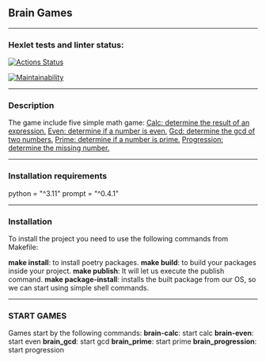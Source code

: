 ## Brain Games
___

### Hexlet tests and linter status:
[![Actions Status](https://github.com/DyakonovVitaliy/python-project-49/workflows/hexlet-check/badge.svg)](https://github.com/DyakonovVitaliy/python-project-49/actions)

[![Maintainability](https://api.codeclimate.com/v1/badges/0a1af83ff73b41fdfabb/maintainability)](https://codeclimate.com/github/DyakonovVitaliy/python-project-49/maintainability)
___
### Description
The game include five simple math game:
[Calc: determine the result of an expression.](https://asciinema.org/a/yXE2WUaX2gtKIoZQ5nVrWtHeQ)
[Even: determine if a number is even.](https://asciinema.org/a/oXXvXQcq6e6x64IavDqAY6aOh)
[Gcd: determine the gcd of two numbers.](https://asciinema.org/a/TYIRF8d0WbIgSmpQiPrPiat0f)
[Prime: determine if a number is prime.](https://asciinema.org/a/IWxUvp1ArlJN23Q4rdD0gnqOz)
[Progression: determine the missing number.](https://asciinema.org/a/JiJ3RI9fj4hDmxLQKjnDeIK5Z)
___
### Installation requirements
python = "^3.11"
prompt = "^0.4.1"
___
### Installation
To install the project you need to use the following commands from Makefile:

__make install__: to install poetry packages. 
__make build__: to build your packages inside your project. 
__make publish__: It will let us execute the publish command.
__make package-install__: installs the built package from our OS, so we can start using simple shell commands.
___
### START GAMES
Games start by the following commands:
__brain-calc__: start calc
__brain-even__: start even
__brain_gcd__: start gcd
__brain_prime__: start prime
__brain_progression__: start progression 









